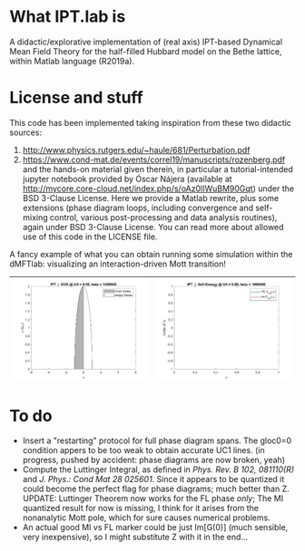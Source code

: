 # What IPT.lab is
A didactic/explorative implementation of (real axis) IPT-based Dynamical Mean Field Theory for the half-filled Hubbard model on the Bethe lattice, within Matlab language (R2019a).

# License and stuff
This code has been implemented taking inspiration from these two didactic sources:
1. http://www.physics.rutgers.edu/~haule/681/Perturbation.pdf   
2. https://www.cond-mat.de/events/correl19/manuscripts/rozenberg.pdf
and the hands-on material given therein, in particular a tutorial-intended jupyter notebook provided by Óscar Nájera (available at http://mycore.core-cloud.net/index.php/s/oAz0lIWuBM90Gqt) under the BSD 3-Clause License. Here we provide a Matlab rewrite, plus some extensions (phase diagram loops, including convergence and self-mixing control, various post-processing and data analysis routines), again under BSD 3-Clause License. You can read more about allowed use of this code in the LICENSE file.

A fancy example of what you can obtain running some simulation within the dMFTlab: visualizing an interaction-driven Mott transition!

![Mott-Transition-AnimatedDOS](./readme_data/DOS_IPT.gif) | ![Mott-Transition-AnimatedSIGMA](./readme_data/Sigma_IPT.gif)
:-------------------------:|:-------------------------:

# To do
- Insert a "restarting" protocol for full phase diagram spans. The gloc0=0 condition appers to be too weak to obtain accurate UC1 lines. (in progress, pushed by accident: phase diagrams are now broken, yeah)
- Compute the Luttinger Integral, as defined in *Phys. Rev. B 102, 081110(R)* and *J. Phys.: Cond Mat 28 025601*. Since it appears to be quantized it could become the perfect flag for phase diagrams; much better than Z. UPDATE: Luttinger Theorem now works for the FL phase *only*; The MI quantized result for now is missing, I think for it arises from the nonanalytic Mott pole, which for sure causes numerical problems.
- An actual good MI vs FL marker could be just Im[G(0)] (much sensible, very inexpensive), so I might substitute Z with it in the end...
